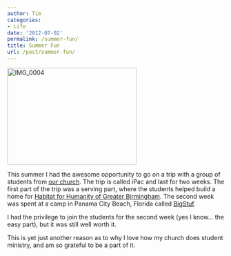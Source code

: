 ```yaml
---
author: Tim
categories:
- Life
date: '2012-07-02'
permalink: /summer-fun/
title: Summer Fun
url: /post/summer-fun/
---
```


<img class="size-medium wp-image-365 alignright" alt="IMG_0004" src="http://timw.co/wp-content/uploads/2012/12/IMG_0004-300x224.jpg" width="300" height="224" />

This summer I had the awesome opportunity to go on a trip with a group of students from [our church][1]. The trip is called iPac and last for two weeks. The first part of the trip was a serving part, where the students helped build a home for [Habitat for Humanity of Greater Birmingham][2]. The second week was spent at a camp in Panama City Beach, Florida called [BigStuf][3].

I had the privilege to join the students for the second week (yes I know&#8230; the easy part), but it was still well worth it.

This is yet just another reason as to why I love how my church does student ministry, and am so grateful to be a part of it.

&nbsp;

 [1]: http://parkerhill.org
 [2]: http://www.habitatbirmingham.org/
 [3]: http://bigstuf.com/
 